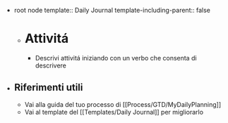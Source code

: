 - root node
  template:: Daily Journal
  template-including-parent:: false
	- # Attivitá
		- Descrivi attivitá iniziando con un verbo che consenta di descrivere
- ## Riferimenti utili
	- Vai alla guida del tuo processo di [[Process/GTD/MyDailyPlanning]]
	- Vai al template del [[Templates/Daily Journal]] per migliorarlo